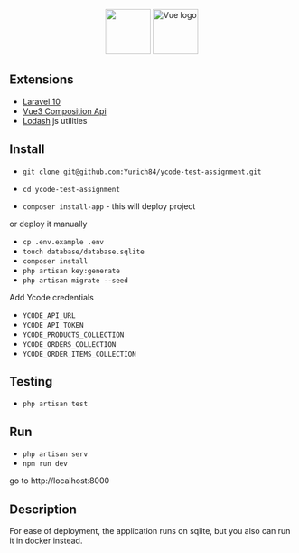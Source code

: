 <p align="center">
<img height="80" src="https://laravel.com/img/logomark.min.svg">
<img height="80" src="https://vuejs.org/images/logo.png" alt="Vue logo">
</p>

## Extensions

- [Laravel 10](https://laravel.com/)
- [Vue3 Composition Api](https://vuejs.org)
- [Lodash](https://lodash.com) js utilities

## Install

- `git clone git@github.com:Yurich84/ycode-test-assignment.git`
- `cd ycode-test-assignment`


- `composer install-app` - this will deploy project

or deploy it manually

- `cp .env.example .env`
- `touch database/database.sqlite`
- `composer install`
- `php artisan key:generate`
- `php artisan migrate --seed`

Add Ycode credentials


- `YCODE_API_URL`
- `YCODE_API_TOKEN`
- `YCODE_PRODUCTS_COLLECTION`
- `YCODE_ORDERS_COLLECTION`
- `YCODE_ORDER_ITEMS_COLLECTION`

## Testing

- `php artisan test`

## Run

- `php artisan serv`
- `npm run dev`

go to http://localhost:8000

## Description
For ease of deployment, the application runs on sqlite, but you also can run it in docker instead.
